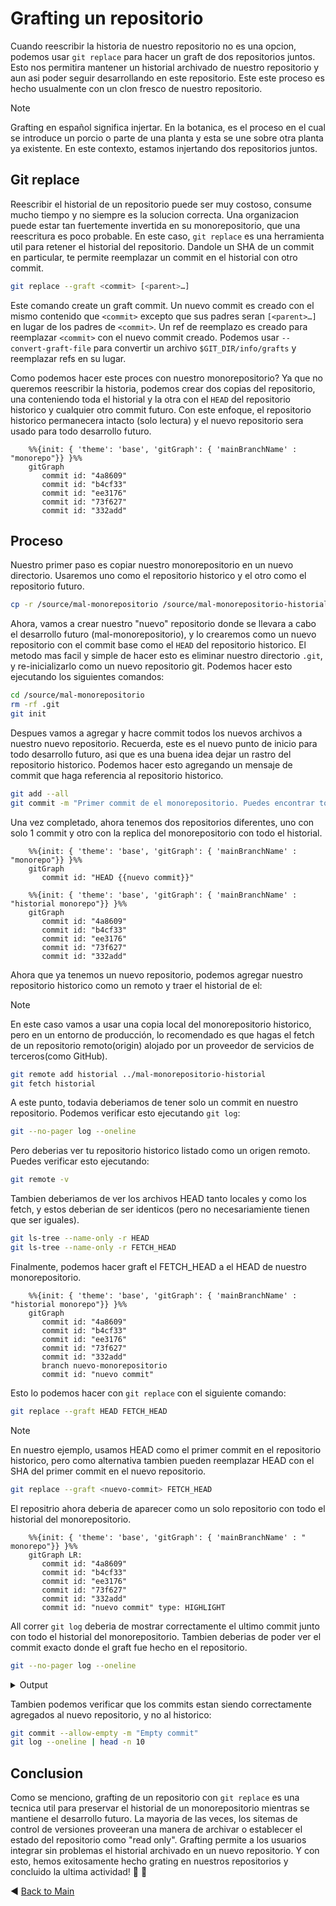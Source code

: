 
# Grafting un repositorio

Cuando reescribir la historia de nuestro repositorio no es una opcion, podemos usar `git replace` para hacer un graft de dos repositorios juntos. Esto nos permitira mantener un historial archivado de nuestro repositorio y aun asi poder seguir desarrollando en  este repositorio. Este este proceso es hecho usualmente con un clon fresco de nuestro repositorio.

> [!NOTE]
> Grafting en español significa injertar. En la botanica, es el proceso en el cual se introduce un porcio o parte de una planta y esta se une sobre otra planta ya existente. En este contexto, estamos injertando dos repositorios juntos.

## Git replace

Reescribir el historial de un repositorio puede ser muy costoso, consume mucho tiempo y no siempre es la solucion correcta. Una organizacion puede estar tan fuertemente invertida en su monorepositorio, que una reescritura es poco probable. En este caso, `git replace` es una herramienta util para retener el historial del repositorio. Dandole un SHA de un commit en particular, te permite reemplazar un commit en el historial con otro commit.

```bash
git replace --graft <commit> [<parent>…​]
```

Este comando create un graft commit. Un nuevo commit es creado con el mismo contenido que `<commit>` excepto que sus padres seran `[<parent>…​]` en lugar de los padres de `<commit>`. Un ref de reemplazo es creado para reemplazar `<commit>` con el nuevo commit creado.
Podemos usar `--convert-graft-file` para convertir un archivo `$GIT_DIR/info/grafts` y reemplazar refs en su lugar.

Como podemos hacer este proces con nuestro monorepositorio? Ya que no queremos reescribir la historia, podemos crear dos copias del repositorio, una conteniendo toda el historial y la otra con el `HEAD` del repositorio historico y cualquier otro commit futuro. Con este enfoque, el repositorio historico permanecera intacto (solo lectura) y el nuevo repositorio sera usado para todo desarrollo futuro.

```mermaid
    %%{init: { 'theme': 'base', 'gitGraph': { 'mainBranchName' : "monorepo"}} }%%
    gitGraph
       commit id: "4a8609"
       commit id: "b4cf33"
       commit id: "ee3176"
       commit id: "73f627"
       commit id: "332add"
```

## Proceso

Nuestro primer paso es copiar nuestro monorepositorio en un nuevo directorio. Usaremos uno como el repositorio historico y el otro como el repositorio futuro.

```bash
cp -r /source/mal-monorepositorio /source/mal-monorepositorio-historial
```

Ahora, vamos a crear nuestro "nuevo" repositorio donde se llevara a cabo el desarrollo futuro (mal-monorepositorio), y lo crearemos como un nuevo repositorio con el commit base como el `HEAD` del repositorio historico. El metodo mas facil y simple de hacer esto es eliminar nuestro directorio `.git`, y re-inicializarlo como un nuevo repositorio git. Podemos hacer esto ejecutando los siguientes comandos:

```bash
cd /source/mal-monorepositorio
rm -rf .git
git init
```

Despues vamos a agregar y hacre commit todos los nuevos archivos a nuestro nuevo repositorio. Recuerda, este es el nuevo punto de inicio para todo desarrollo futuro, asi que es una buena idea dejar un rastro del repositorio historico. Podemos hacer esto agregando un mensaje de commit que haga referencia al repositorio historico.

```bash
git add --all
git commit -m "Primer commit de el monorepositorio. Puedes encontrar todo el historial de el repositorio aqui https://github.com/devopsdaysmedellin/monorepositorio"
```

Una vez completado, ahora tenemos dos repositorios diferentes, uno con solo 1 commit y otro con la replica del monorepositorio con todo el historial.

```mermaid
    %%{init: { 'theme': 'base', 'gitGraph': { 'mainBranchName' : "monorepo"}} }%%
    gitGraph
       commit id: "HEAD {{nuevo commit}}"
```

```mermaid
    %%{init: { 'theme': 'base', 'gitGraph': { 'mainBranchName' : "historial monorepo"}} }%%
    gitGraph
       commit id: "4a8609"
       commit id: "b4cf33"
       commit id: "ee3176"
       commit id: "73f627"
       commit id: "332add"
```


Ahora que ya tenemos un nuevo repositorio, podemos agregar nuestro repositorio historico como un remoto y traer el historial de el:

>[!NOTE]
> En este caso vamos a usar una copia local del monorepositorio historico, pero en un entorno de producción, lo recomendado es que hagas el fetch de un repositorio remoto(origin) alojado por un proveedor de servicios de terceros(como GitHub).

```bash
git remote add historial ../mal-monorepositorio-historial
git fetch historial
```

A este punto, todavia deberiamos de tener solo un commit en nuestro repositorio. Podemos verificar esto ejecutando `git log`:

```bash
git --no-pager log --oneline
```

Pero deberias ver tu repositorio historico listado como un origen remoto. Puedes verificar esto ejecutando:

```bash
git remote -v
```

Tambien deberiamos de ver los archivos HEAD tanto locales y como los fetch, y estos deberian de ser identicos (pero no necesariamiente tienen que ser iguales).

```bash
git ls-tree --name-only -r HEAD
git ls-tree --name-only -r FETCH_HEAD
```

Finalmente, podemos hacer graft el FETCH_HEAD a el HEAD de nuestro monorepositorio.

```mermaid
    %%{init: { 'theme': 'base', 'gitGraph': { 'mainBranchName' : "historial monorepo"}} }%%
    gitGraph
       commit id: "4a8609"
       commit id: "b4cf33"
       commit id: "ee3176"
       commit id: "73f627"
       commit id: "332add"
       branch nuevo-monorepositorio
       commit id: "nuevo commit"
```

Esto lo podemos hacer con `git replace` con el siguiente comando:

```bash
git replace --graft HEAD FETCH_HEAD
```

> [!NOTE]
> En nuestro ejemplo, usamos HEAD como el primer commit en el repositorio historico, pero como alternativa tambien pueden reemplazar HEAD con el SHA del primer commit en el nuevo repositorio.

```bash
git replace --graft <nuevo-commit> FETCH_HEAD
```

El repositrio ahora deberia de aparecer como un solo repositorio con todo el historial del monorepositorio.

```mermaid
    %%{init: { 'theme': 'base', 'gitGraph': { 'mainBranchName' : " monorepo"}} }%%
    gitGraph LR:
       commit id: "4a8609"
       commit id: "b4cf33"
       commit id: "ee3176"
       commit id: "73f627"
       commit id: "332add"
       commit id: "nuevo commit" type: HIGHLIGHT
```

All correr `git log` deberia de mostrar correctamente el ultimo commit junto con todo el historial del monorepositorio. Tambien deberias de poder ver el commit exacto donde el graft fue hecho en el repositorio.

```bash
git --no-pager log --oneline
```

<details><summary>Output</summary>

```bash
b6f65f59 (HEAD -> main, replaced, origin/main) Primer commit de el monorepositorio. Puedes encontrar todo el historial de el repositorio aqui https://github.com/devopsdaysmedellin/monorepositorio
332addd (historial/main) removiendo backup
73f627b usando fmt para imprimir mensaje
ee31768 Merge pull request #1 from devopsdaysmedellin/amenocal/README
b4cf337 agregar README
4a86093 imprimir el mensaje
4fa2962 mensaje
d56d6b4 init cli
f9a40dc Initial commit
```

</details>

Tambien podemos verificar que los commits estan siendo correctamente agregados al nuevo repositorio, y no al historico:

```bash
git commit --allow-empty -m "Empty commit"
git log --oneline | head -n 10
```

## Conclusion

Como se menciono, grafting de un repositorio con `git replace` es una tecnica util para preservar el historial de un monorepositorio mientras se mantiene el desarrollo futuro. La mayoria de las veces, los sitemas de control de versiones proveeran una manera de archivar o establecer el estado del repositorio como "read only". Grafting permite a los usuarios integrar sin problemas el historial archivado en un nuevo repositorio. Y con esto, hemos exitosamente hecho grating en nuestros repositorios y concluido la ultima actividad! 🎉 🎉

:arrow_backward: [Back to Main](../README.md)